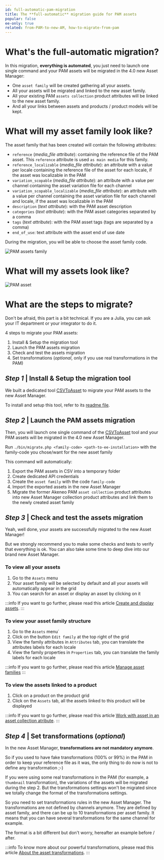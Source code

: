 ```yaml
---
id: full-automatic-pam-migration
title: The **full-automatic** migration guide for PAM assets
popular: false
ee-only: true
related: from-PAM-to-new-AM, how-to-migrate-from-pam
---
```


# What's the full-automatic migration?
In this migration, **everything is automated**, you just need to launch one single command and your PAM assets will be migrated in the 4.0 new Asset Manager:
- One `asset family` will be created gathering all your assets.
- All your assets will be migrated and linked to the new asset family.
- All your existing PAM `assets collection` product attributes will be linked to the new asset family.
- And all your links between assets and products / product models will be kept.

# What will my asset family look like?
The asset family that has been created will contain the following attributes:
- `reference` (*media_file attribute*): containing the reference file of the PAM asset. This `reference` attribute is used `as main media` for this family.
- `reference_localizable` (*media_file attribute*): an attribute with a value per locale containing the reference file of the asset for each locale, if the asset was localizable in the PAM
- `variation_scopable` (*media_file attribute*): an attribute with a value per channel containing the asset variation file for each channel
- `variation_scopable_localizable` (*media_file attribute*): an attribute with a value per channel containing the asset variation file for each channel and locale, if the asset was localizable in the PAM
- `description` (*text attribute*):  with the PAM asset description
- `categories` (*text attribute*): with the PAM asset categories separated by a comma
- `tags` (*text attribute*): with the PAM asset tags (tags are separated by a comma)
- `end_of_use`: text attribute with the asset end of use date

During the migration, you will be able to choose the asset family code.

![PAM assets family](pam-assets-family.png)

# What will my assets look like?

![PAM asset](pam-asset.png)

# What are the steps to migrate?
Don't be afraid, this part is a bit technical. If you are a Julia, you can ask your IT department or your integrator to do it.

4 steps to migrate your PAM assets:
1. Install & Setup the migration tool
1. Launch the PAM assets migration
1. Check and test the assets migration
1. Set transformations (*optional*, only if you use real transformations in the PAM)


## _Step 1_ | Install & Setup the migration tool
We built a dedicated tool [CSVToAsset](https://github.com/akeneo/CsvToAsset) to migrate your PAM assets to the new Asset Manager.

To install and setup this tool, refer to its [readme file](https://github.com/akeneo/CsvToAsset/blob/master/README.md).

## _Step 2_ | Launch the PAM assets migration
Then, you will launch one single command of the [CSVToAsset](https://github.com/akeneo/CsvToAsset) tool and your PAM assets will be migrated in the 4.0 new Asset Manager.

Run `./bin/migrate.php <family-code> <path-to-ee-installation>` with the family-code you chose/want for the new asset family

This command will automatically:
1. Export the PAM assets in CSV into a temporary folder
1. Create dedicated API credentials
1. Create the `asset family` with the code `family-code`
1. Import the exported assets in the new Asset Manager
1. Migrate the former Akeneo PAM `asset collection` product attributes into new Asset Manager collection product attributes and link them to the newly created asset family

## _Step 3_ | Check and test the assets migration
Yeah, well done, your assets are successfully migrated to the new Asset Manager!

But we strongly recommend you to make some checks and tests to verify that everything is ok. You can also take some time to deep dive into our brand new Asset Manager.

### To view all your assets
1. Go to the `Assets` menu
1. Your asset family will be selected by default and all your assets will automatically appear in the grid
1. You can search for an asset or display an asset by clicking on it

:::info
If you want to go further, please read this article [Create and display assets](create-and-display-assets.html).
:::

### To view your asset family structure
1. Go to the `Assets` menu`
1. Click on the button `Edit family` at the top right of the grid
1. View the family attributes in `Attributes` tab, you can translate the attributes labels for each locale
1. View the family properties in `Properties` tab, you can translate the family labels for each locale

:::info
If you want to go further, please read this article [Manage asset families](manage-asset-families.html)
:::

### To view the assets linked to a product
1. Click on a product on the product grid
1. Click on the `Assets` tab, all the assets linked to this product will be displayed

:::info
If you want to go further, please read this article [Work with asset in an asset collection atribute](work-with-assets-in-an-asset-collection-attribute-ee-only.html).
:::

## _Step 4_ | Set transformations (*optional*)
In the new Asset Manager, **transformations are not mandatory anymore**.

So if you used to have fake transformations (100% or 99%) in the PAM in order to keep your reference file as it was, the only thing to do now is not to define any transformation ;-)

If you were using some real transformations in the PAM (for example, a `thumbnail` transformation), the variations of the assets will be migrated during the step 2.
But the transformations settings won't be migrated since we totally change the format of the transformations settings.

So you need to set transformations rules in the new Asset Manager.
The transformations are not defined by channels anymore.  They are defined by asset family, and there can be up to 10 transformations per asset family. It means that you can have several transformations for the same channel for example.

The format is a bit different but don't worry, hereafter an example before / after.
<!-- TODO -->

:::info
To know more about our powerful transformations, please read this article [About the asset transformations](assets-transformation.html).
:::
